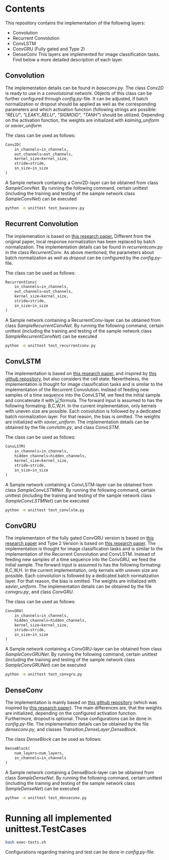 # Contents
This repository contains the implementation of the following layers:
- Convolution
- Recurrent Convolution
- ConvLSTM
- ConvGRU (Fully gated and Type 2)
- DenseConv
This layers are implemented for image classification tasks.
Find below a more detailed description of each layer.

## Convolution
The implementation details can be found in *baseconv.py*. The class *Conv2D* is ready to use in a convolutoinal network.
Objects of this class can be further configured through *config.py*-file. It can be adjusted, if batch normalization or dropout should be applied as well as the corresponding parameters and which activation function (following strings are possible: *"RELU"*, *"LEAKY_RELU"*, *"SIGMOID"*, *"TANH"*) should be utilized. Depending on the activation function, the weights are initialized with *kaiming_uniform* or *xavier_uniform*

The class can be used as follows:

```python
Conv2D(
    in_channels=in_channels,
    out_channels=out_channels,
    kernel_size=kernel_size,
    stride=stride,
    in_size=in_size
)
```

A Sample network containing a Conv2D-layer can be obtained from class *SampleConvNet*. By running the following command, certain unittest (including the training and testing of the sample network class *SampleConvNet*) can be executed

```bash
python -m unittest test_baseconv.py
```

## Recurrent Convolution
The implemenation is based on [this research paper.](https://www.cv-foundation.org/openaccess/content_cvpr_2015/papers/Liang_Recurrent_Convolutional_Neural_2015_CVPR_paper.pdf) Different from the original paper, local response normalization has been replaced by batch normalization. The implementation details can be found in *recurrentconv.py* in the class *RecurrentConv*. As above mentioned, the parameters about batch normalization as well as dropout can be configured by the *config.py*-file.

The class can be used as follows:

```python
RecurrentConv(
    in_channels=in_channels,
    out_channels=out_channels,
    kernel_size=kernel_size,
    stride=stride,
    in_size=in_size
)
```

A Sample network containing a RecurrentConv-layer can be obtained from class *SampleRecurrentConvNet*. By running the following command, certain unittest (including the training and testing of the sample network class *SampleRecurrentConvNet*) can be executed

```bash
python -m unittest test_recurrentconv.py
```

## ConvLSTM
The implementation is based on [this research paper.](https://papers.nips.cc/paper/2015/file/07563a3fe3bbe7e3ba84431ad9d055af-Paper.pdf) and inspired by [this github repository](https://github.com/ndrplz/ConvLSTM_pytorch/blob/master/convlstm.py), but also considers the cell state. Nevertheless, the implementation is thought for image classification tasks and is similar to the implementation of the Recurrent Convolution. Instead of feeding new samples of a time sequence into the ConvLSTM, we feed the initial sample and concatenate it with ![formula](https://render.githubusercontent.com/render/math?math=h_{t-1}). The forward input is assumed to has the following formating: B,C,W,H. In the current implementation, only kernels with uneven size are possible. Each convolution is followed by a dedicated batch normalization layer. For that reason, the bias is omitted. The weights are initialized with *xavier_uniform*. The implementation details can be obtained by the file *convlstm.py*, and class *ConvLSTM*. 

The class can be used as follows:

```python
ConvLSTM(
    in_channels=in_channels,
    hidden_channels=hidden_channels,
    kernel_size=kernel_size,
    stride=stride,
    in_size=in_size
)
```

A Sample network containing a ConvLSTM-layer can be obtained from class *SampleConvLSTMNet*. By running the following command, certain unittest (including the training and testing of the sample network class *SampleConvLSTMNet*) can be executed

```bash
python -m unittest test_convlstm.py
```

## ConvGRU
The implementaion of the fully gated ConvGRU version is based on [this research paper](https://arxiv.org/pdf/1511.06432v4.pdf) and Type 2 Version is based on [this research paper](https://arxiv.org/pdf/1701.05923.pdf). The implementation is thought for image classification tasks and is similar to the implementation of the Recurrent Convolution and ConvLSTM. Instead of feeding new samples of a time sequence into the ConvGRU, we feed the initial sample. The forward input is assumed to has the following formating: B,C,W,H. In the current implementation, only kernels with uneven size are possible. Each convolution is followed by a dedicated batch normalization layer. For that reason, the bias is omitted. The weights are initialized with *xavier_uniform*. The implementation details can be obtained by the file *convgru.py*, and class *ConvGRU*. 

The class can be used as follows:

```python
ConvGRU(
    in_channels=in_channels,
    hidden_channels=hidden_channels,
    kernel_size=kernel_size,
    stride=stride,
    in_size=in_size
)
```

A Sample network containing a ConvGRU-layer can be obtained from class *SampleConvGRUNet*. By running the following command, certain unittest (including the training and testing of the sample network class *SampleConvGRUNet*) can be executed

```bash
python -m unittest test_convgru.py
```


## DenseConv
The implementation is mainly based on [this github repository](https://github.com/gpleiss/efficient_densenet_pytorch) (which was inspired by [this research paper](https://arxiv.org/pdf/1707.06990.pdf)). The main differences are, that the weights are initialized, depending on the configured activation function. Furthermore, dropout is optional. Those configurations can be done in *config.py*-file. The implementation details can be obtained by the file *denseconv.py*, and classes *Transition*,*DenseLayer*,*DenseBlock*. 

The class *DenseBlock* can be used as follows:

```python
DenseBlock(
    num_layers=num_layers,
    in_channels=in_channels
)
```

A Sample network containing a DenseBlock-layer can be obtained from class *SampleDenseNet*. By running the following command, certain unittest (including the training and testing of the sample network class *SampleDenseNet*) can be executed

```bash
python -m unittest test_denseconv.py
```

# Running all implemented unittest.TestCases

```bash
bash exec-tests.sh
```

Configurations regarding training and test can be done in *config.py*-file.

